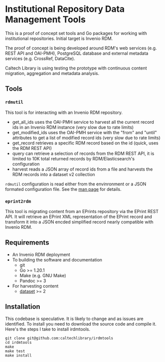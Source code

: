 
Institutional Repository Data Management Tools
==============================================

This is a proof of concept set tools and Go packages for
working with institutional repositories. Initial target is
Invenio RDM.

The proof of concept is being developed around RDM's web services 
(e.g. REST API and OAI-PMH), PostgreSQL database and external metadata
services (e.g. CrossRef, DataCite).

Caltech Library is using testing the prototype with continuous content
migration, aggregation and metadata analysis.

## Tools

### `rdmutil`

This tool is for interacting with an Invenio RDM repository.

- get_all_ids uses the OAI-PMH service to harvest all the current record ids in an Invenio RDM instance (very slow due to rate limits)
- get_modified_ids uses the OAI-PMH service with the "from" and "until" attributes to get a list of modified record ids (very slow due to rate limits)
- get_record retrieves a specific RDM record based on the id (quick, uses the RDM REST API)
- query can retrieve a selection of records from the RDM REST API, it is limited to 10K total returned records by RDM/Elasticsearch's configuration
- harvest reads a JSON array of record ids from a file and harvests the RDM records into a dataset v2 collection

`rdmutil` configuration is read either from the envinronment or a JSON formated configuration file. See the [man page](rdmutil.1.md) for details.

### `eprint2rdm`

This tool is migrating content from an EPrints repository via the EPrint REST API.  It will retrieve an EPrint XML representation of the EPrint record  and transform it into a JSON encded simplified record nearly compatible with Invenio RDM.


## Requirements

- An Invenio RDM deployment
- To building the software and documentation
    - git
    - Go >= 1.20.1
    - Make (e.g. GNU Make)
    - Pandoc >= 3
- For harvesting content
    - [dataset](https://github.com/caltechlibrary/dataset/) >= 2

## Installation

This codebase is speculative. It is likely to change and 
as issues are identified. To install you need to download
the source code and compile it.  Here's the steps I take to
install irdmtools.

~~~
git clone git@github.com:caltechlibrary/irdmtools
cd irdmtools
make
make test
make install
~~~


